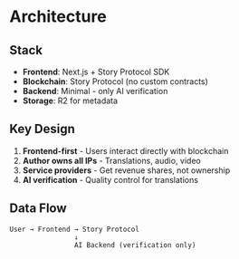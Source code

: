 # Architecture

## Stack
- **Frontend**: Next.js + Story Protocol SDK
- **Blockchain**: Story Protocol (no custom contracts)
- **Backend**: Minimal - only AI verification
- **Storage**: R2 for metadata

## Key Design
1. **Frontend-first** - Users interact directly with blockchain
2. **Author owns all IPs** - Translations, audio, video
3. **Service providers** - Get revenue shares, not ownership
4. **AI verification** - Quality control for translations

## Data Flow
```
User → Frontend → Story Protocol
                ↓
                AI Backend (verification only)
```